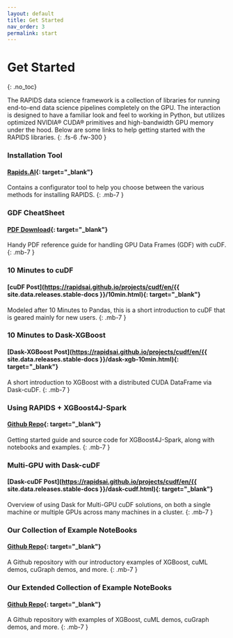 ```yaml
---
layout: default
title: Get Started
nav_order: 3
permalink: start
---
```


# Get Started
{: .no_toc}

The RAPIDS data science framework is a collection of libraries for running end-to-end data science pipelines completely on the GPU. The interaction is designed to have a familiar look and feel to working in Python, but utilizes optimized NVIDIA® CUDA® primitives and high-bandwidth GPU memory under the hood. Below are some links to help getting started with the RAPIDS libraries.
{: .fs-6 .fw-300 }

### Installation Tool
#### **[Rapids.AI](https://rapids.ai/start.html#get-rapids){: target="_blank"}**
Contains a configurator tool to help you choose between the various methods for installing RAPIDS.
{: .mb-7 }


### GDF CheatSheet
#### **[PDF Download](https://rapids.ai/assets/files/cheatsheet.pdf){: target="_blank"}**
Handy PDF reference guide for handling GPU Data Frames (GDF) with cuDF.
{: .mb-7 }

### 10 Minutes to cuDF
#### **[cuDF Post](https://rapidsai.github.io/projects/cudf/en/{{ site.data.releases.stable-docs }}/10min.html){: target="_blank"}**
Modeled after 10 Minutes to Pandas, this is a short introduction to cuDF that is geared mainly for new users.
{: .mb-7 }

### 10 Minutes to Dask-XGBoost
#### **[Dask-XGBoost Post](https://rapidsai.github.io/projects/cudf/en/{{ site.data.releases.stable-docs }}/dask-xgb-10min.html){: target="_blank"}**
A short introduction to XGBoost with a distributed CUDA DataFrame via Dask-cuDF.
{: .mb-7 }

### Using RAPIDS + XGBoost4J-Spark
#### **[Github Repo](https://github.com/rapidsai/spark-examples){: target="_blank"}**
Getting started guide and source code for XGBoost4J-Spark, along with notebooks and examples.
{: .mb-7 }

### Multi-GPU with Dask-cuDF
#### **[Dask-cuDF Post](https://rapidsai.github.io/projects/cudf/en/{{ site.data.releases.stable-docs }}/dask-cudf.html){: target="_blank"}**
Overview of using Dask for Multi-GPU cuDF solutions, on both a single machine or multiple GPUs across many machines in a cluster.
{: .mb-7 }

### Our Collection of Example NoteBooks
#### **[Github Repo](https://github.com/rapidsai/notebooks){: target="_blank"}**
A Github repository with our introductory examples of XGBoost, cuML demos, cuGraph demos, and more.
{: .mb-7 }

### Our Extended Collection of Example NoteBooks
#### **[Github Repo](https://github.com/rapidsai/notebooks-contrib){: target="_blank"}**
A Github repository with examples of XGBoost, cuML demos, cuGraph demos, and more.
{: .mb-7 }
